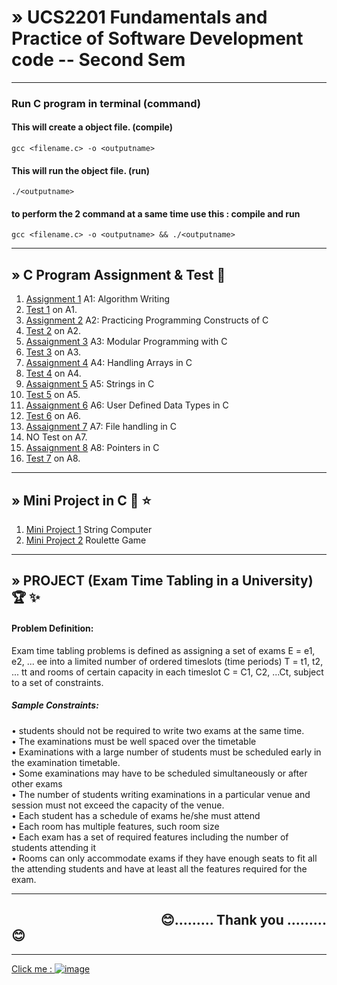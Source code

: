 #  » UCS2201 Fundamentals and Practice of Software Development code -- Second Sem
---
### Run C program in terminal (command)

#### This will create a object file. (compile)

    gcc <filename.c> -o <outputname>
    
 #### This will run the object file.  (run)
 
    ./<outputname>


 #### to perform the 2 command at a same time use this : compile and run
 
    gcc <filename.c> -o <outputname> && ./<outputname>
-----
##  » C Program Assignment & Test :2nd_place_medal:
01)  [Assignment 1](https://github.com/KKBUGHUNTER/UCS2201---Fundamentals-and-Practice-of-Software-Development-Codes/tree/main/ASSIGNMENT-1) A1: Algorithm Writing
02)  [Test 1](https://github.com/KKBUGHUNTER/UCS2201---Fundamentals-and-Practice-of-Software-Development-Codes/tree/main/Test-1) on A1.
03)  [Assignment 2](https://github.com/KKBUGHUNTER/UCS2201---Fundamentals-and-Practice-of-Software-Development-Codes/tree/main/ASSIGNMENT-2) A2: Practicing Programming Constructs of C
04)  [Test 2](https://github.com/KKBUGHUNTER/UCS2201---Fundamentals-and-Practice-of-Software-Development-Codes/tree/main/Test-2) on A2.
05)  [Assaignment 3](https://github.com/KKBUGHUNTER/UCS2201---Fundamentals-and-Practice-of-Software-Development-Codes/tree/main/ASSIGNMENT-3) A3: Modular Programming with C
06)  [Test 3](https://github.com/KKBUGHUNTER/UCS2201---Fundamentals-and-Practice-of-Software-Development-Codes/tree/main/Test-3) on A3.
07)  [Assaignment 4](https://github.com/KKBUGHUNTER/UCS2201---Fundamentals-and-Practice-of-Software-Development-Codes/tree/main/ASSIGNMENT-4) A4: Handling Arrays in C
08)  [Test 4](https://github.com/KKBUGHUNTER/UCS2201---Fundamentals-and-Practice-of-Software-Development-Codes/tree/main/Test-4) on A4.
09)  [Assaignment 5](https://github.com/KKBUGHUNTER/UCS2201---Fundamentals-and-Practice-of-Software-Development-Codes/tree/main/ASSIGNMENT-5) A5: Strings in C
10)  [Test 5](https://github.com/KKBUGHUNTER/UCS2201---Fundamentals-and-Practice-of-Software-Development-Codes/tree/main/Test-5) on A5.
11)  [Assaignment 6](https://github.com/KKBUGHUNTER/UCS2201---Fundamentals-and-Practice-of-Software-Development-Codes/tree/main/ASSIGNMENT-6) A6: User Defined Data Types in C
12)  [Test 6](https://github.com/KKBUGHUNTER/UCS2201---Fundamentals-and-Practice-of-Software-Development-Codes/tree/main/Test-6) on A6.
13)  [Assaignment 7](https://github.com/KKBUGHUNTER/UCS2201---Fundamentals-and-Practice-of-Software-Development-Codes/tree/main/ASSIGNMENT-7) A7: File handling in C
14)  NO Test on A7.
15)  [Assaignment 8](https://github.com/KKBUGHUNTER/UCS2201---Fundamentals-and-Practice-of-Software-Development-Codes/tree/main/ASSIGNMENT-8) A8: Pointers in C
16)  [Test 7](https://github.com/KKBUGHUNTER/UCS2201---Fundamentals-and-Practice-of-Software-Development-Codes/tree/main/Test-7) on A8.
-----
##  » Mini Project in C :1st_place_medal: :star: 
01) [Mini Project 1](https://github.com/KKBUGHUNTER/UCS2201---Fundamentals-and-Practice-of-Software-Development-Codes/tree/main/Mini%20Project%201) String Computer
02) [Mini Project 2](https://github.com/KKBUGHUNTER/UCS2201---Fundamentals-and-Practice-of-Software-Development-Codes/tree/main/Mini%20Project%202) Roulette Game
-----
##  » PROJECT (Exam Time Tabling in a University) :trophy: :sparkles:
#### Problem Definition:
   Exam time tabling problems is defined as assigning a set of exams E = e1, e2, ... ee into a
limited number of ordered timeslots (time periods) T = t1, t2, ... tt and rooms of certain
capacity in each timeslot C = C1, C2, ...Ct, subject to a set of constraints.</br>
##### Sample Constraints:
   • students should not be required to write two exams at the same time.</br>
   • The examinations must be well spaced over the timetable</br>
   • Examinations with a large number of students must be scheduled early in the examination timetable.</br>
   • Some examinations may have to be scheduled simultaneously or after other exams</br>
   • The number of students writing examinations in a particular venue and session must not exceed the capacity of the venue.</br>
   • Each student has a schedule of exams he/she must attend</br>
   • Each room has multiple features, such room size</br>
   • Each exam has a set of required features including the number of students attending it</br>
   • Rooms can only accommodate exams if they have enough seats to fit all the attending students and have at least all the features required for the exam.</br>
   
   -----
   
  &nbsp; &nbsp; &nbsp; &nbsp; &nbsp; &nbsp; &nbsp; &nbsp; &nbsp; &nbsp; &nbsp; &nbsp; &nbsp; &nbsp; &nbsp; &nbsp; &nbsp; &nbsp;  &nbsp; &nbsp; &nbsp; &nbsp; &nbsp; &nbsp;  :blush:......... Thank you .........:blush:
  ----
  -----
  
 [Click me : ![image](https://user-images.githubusercontent.com/91019132/183891780-d7ab028f-825b-499a-a76a-b4abce1506e2.png)
](https://www.youtube.com/channel/UCw7ZZVvs3oDBSy-tWSR-GmQ)
